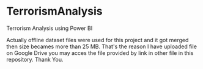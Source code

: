 # TerrorismAnalysis
Terrorism Analysis using Power BI

Actually offline dataset files were used for this project and it got merged then size becames more than 25 MB.
That's the reason I have uploaded file on Google Drive you may acces the file provided by link in other file in this repository.
Thank You.
